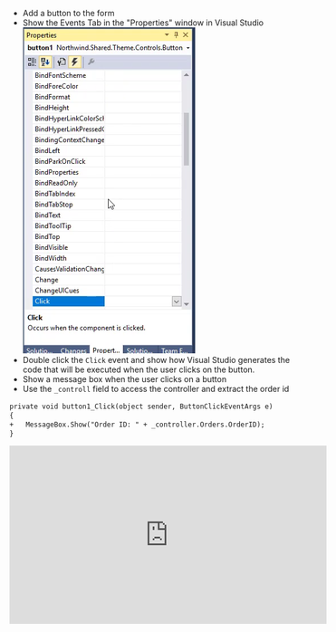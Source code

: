 ﻿* Add a button to the form
* Show the Events Tab in the "Properties" window in Visual Studio
![2017 02 24 09H38 54](2017-02-24_09h38_54.png)
* Double click the `Click` event and show how Visual Studio generates the code that will be executed when the user clicks on the button.
* Show a message box when the user clicks on a button
* Use the `_controll` field to access the controller and extract the order id

```csdiff
private void button1_Click(object sender, ButtonClickEventArgs e)
{
+   MessageBox.Show("Order ID: " + _controller.Orders.OrderID);
}
```
<iframe width="560" height="315" src="https://www.youtube.com/embed/Qq7IIRpQrSs?list=PL1DEQjXG2xnKm36EZepT3dIiM5E8s5W0f" frameborder="0" allowfullscreen></iframe>